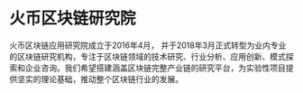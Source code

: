# 火币区块链研究院

火币区块链应用研究院成立于2016年4月， 并于2018年3月正式转型为业内专业的区块链研究机构，专注于区块链领域的技术研究、行业分析、应用创新、模式探索和企业咨询。我们希望搭建涵盖区块链完整产业链的研究平台，为实验性项目提供坚实的理论基础，推动整个区块链行业的发展。


